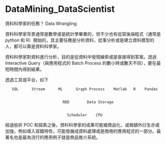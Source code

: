 # DataMining_DataScientist
資料科學家的任務？ Data Wrangling 

資料科學家背景通常是數學或是統計學畢業的，但不少也有從寫後端程式（通常是 python 和 R）開始的，其主要任務是分析資料，從事分析或是建立資料模型的人，都可以算是資料科學家。

資料科學家對資料進行分析，目的是從資料中發現線索或是直接得到答案。透過 Interactive Query（與應用程式的 Batch Process 的數小時或數天不同），要在最短時間內得到結果。

透過工具或平台，如下

       SQL      Stream      ML      Graph Process    Matlab   R    Pandas


                              RDD        Data Storage


                                Scheduler    CPU    

經過些許 POC 和探索之後，資料科學家的成果可能被商品化，或做額外衍生亦或加強，例如導入容錯特性，可能發展成資料處理或是商用的應用程式的一部分。最著名也是最為流行的應用例子就是商品推介系統。



